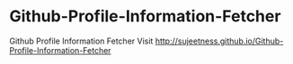 # Github-Profile-Information-Fetcher
Github Profile Information Fetcher
Visit 
http://sujeetness.github.io/Github-Profile-Information-Fetcher
